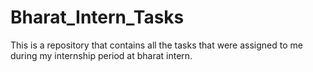 # Bharat_Intern_Tasks
This is a repository that contains all the tasks that were assigned to me during my internship period at bharat intern.
